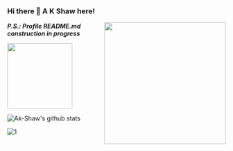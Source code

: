 ### Hi there 👋 A K Shaw here!

<!--
**Ak-Shaw/Ak-Shaw** is a ✨ _special_ ✨ repository because its `README.md` (this file) appears on your GitHub profile.

Here are some ideas to get you started:

- 🔭 I’m currently working on ...

- 🌱 I’m currently learning ...

- 👯 I’m looking to collaborate on ...

- 🤔 I’m looking for help with ...

- 💬 Ask me about ...

- 📫 How to reach me: ...

- 😄 Pronouns: ...

- ⚡ Fun fact: ...
  -->

  <img align="right" src="https://media3.giphy.com/media/L1R1tvI9svkIWwpVYr/giphy.gif?cid=ecf05e47z5m20vzhay52hnxgmx06tkmgpt6s2lbku1q4wp3n&rid=giphy.gif" width="280" height="auto" />

***P.S.: Profile README.md construction in progress***

<img src = "https://ih1.redbubble.net/image.121511338.0820/mp,840x830,matte,f8f8f8,t-pad,1000x1000,f8f8f8.jpg" width = "150" />

![Ak-Shaw's github stats](https://github-readme-stats.vercel.app/api?username=Ak-Shaw&theme=blue-green)

 ![1](https://github-readme-stats.vercel.app/api/top-langs/?username=Ak-Shaw&theme=blue-green)

